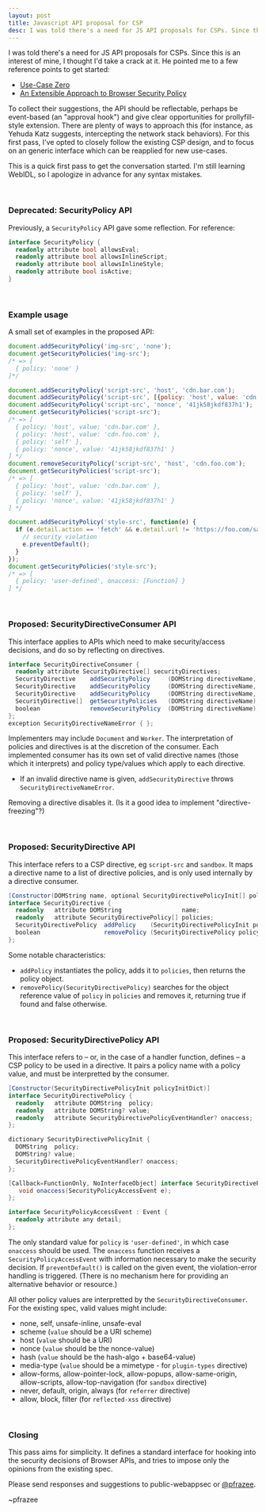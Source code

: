 ```yaml
---
layout: post
title: Javascript API proposal for CSP
desc: I was told there's a need for JS API proposals for CSPs. Since this is an interest of mine, I thought I'd take a crack at it.
---
```


<style>strong { color: gray; }</style>

I was told there's a need for JS API proposals for CSPs. Since this is an interest of mine, I thought I'd take a crack at it. He pointed me to a few reference points to get started:

 - [Use-Case Zero](http://infrequently.org/2013/05/use-case-zero/)
 - [An Extensible Approach to Browser Security Policy](http://yehudakatz.com/2013/05/24/an-extensible-approach-to-browser-security-policy/)

To collect their suggestions, the API should be reflectable, perhaps be event-based (an "approval hook") and give clear opportunities for prollyfill-style extension. There are plenty of ways to approach this (for instance, as Yehuda Katz suggests, intercepting the network stack behaviors). For this first pass, I've opted to closely follow the existing CSP design, and to focus on an generic interface which can be reapplied for new use-cases.

This is a quick first pass to get the conversation started. I'm still learning WebIDL, so I apologize in advance for any syntax mistakes.

<br>

### Deprecated: SecurityPolicy API

Previously, a `SecurityPolicy` API gave some reflection. For reference:

```c#
interface SecurityPolicy {
  readonly attribute bool allowsEval;
  readonly attribute bool allowsInlineScript;
  readonly attribute bool allowsInlineStyle;
  readonly attribute bool isActive;
}
```

<br>

### Example usage

A small set of examples in the proposed API:

```js
document.addSecurityPolicy('img-src', 'none');
document.getSecurityPolicies('img-src');
/* => [
  { policy: 'none' }
]*/

document.addSecurityPolicy('script-src', 'host', 'cdn.bar.com');
document.addSecurityPolicy('script-src', [{policy: 'host', value: 'cdn.foo.com'}, {policy: 'self'}]);
document.addSecurityPolicy('script-src', 'nonce', '41jk58jkdf837h1');
document.getSecurityPolicies('script-src');
/* => [
  { policy: 'host', value: 'cdn.bar.com' },
  { policy: 'host', value: 'cdn.foo.com' },
  { policy: 'self' },
  { policy: 'nonce', value: '41jk58jkdf837h1' }
] */
document.removeSecurityPolicy('script-src', 'host', 'cdn.foo.com');
document.getSecurityPolicies('script-src');
/* => [
  { policy: 'host', value: 'cdn.bar.com' },
  { policy: 'self' },
  { policy: 'nonce', value: '41jk58jkdf837h1' }
] */

document.addSecurityPolicy('style-src', function(e) {
  if (e.detail.action == 'fetch' && e.detail.url != 'https://foo.com/safe.css') {
    // security violation
    e.preventDefault();
  }
});
document.getSecurityPolicies('style-src');
/* => [
  { policy: 'user-defined', onaccess: [Function] }
] */
```

<br>

### Proposed: SecurityDirectiveConsumer API

This interface applies to APIs which need to make security/access decisions, and do so by reflecting on directives.

```c#
interface SecurityDirectiveConsumer {
  readonly attribute SecurityDirective[] securityDirectives;
  SecurityDirective    addSecurityPolicy     (DOMString directiveName, DOMString policyName, DOMString policyValue);
  SecurityDirective    addSecurityPolicy     (DOMString directiveName, SecurityDirectivePolicyInit[] policies);
  SecurityDirective    addSecurityPolicy     (DOMString directiveName, SecurityDirectivePolicyEventHandler onaccess);
  SecurityDirective[]  getSecurityPolicies   (DOMString directiveName);
  boolean              removeSecurityPolicy  (DOMString directiveName);
};
exception SecurityDirectiveNameError { };
```

Implementers may include `Document` and `Worker`. The interpretation of policies and directives is at the discretion of the consumer. Each implemented consumer has its own set of valid directive names (those which it interprets) and policy type/values which apply to each directive.

 - If an invalid directive name is given, `addSecurityDirective` throws `SecurityDirectiveNameError`.

Removing a directive disables it. (Is it a good idea to implement "directive-freezing"?)

<br>

### Proposed: SecurityDirective API

This interface refers to a CSP directive, eg `script-src` and `sandbox`. It maps a directive name to a list of directive policies, and is only used internally by a directive consumer.

```c#
[Constructor(DOMString name, optional SecurityDirectivePolicyInit[] policies)]
interface SecurityDirective {
  readonly   attribute DOMString                 name;
  readonly   attribute SecurityDirectivePolicy[] policies;
  SecurityDirectivePolicy  addPolicy    (SecurityDirectivePolicyInit policyInitDict);
  boolean                  removePolicy (SecurityDirectivePolicy policy);
};
```

Some notable characteristics:

 - `addPolicy` instantiates the policy, adds it to `policies`, then returns the policy object.
 - `removePolicy(SecurityDirectivePolicy)` searches for the object reference value of `policy` in `policies` and removes it, returning true if found and false otherwise.

<br>

### Proposed: SecurityDirectivePolicy API

This interface refers to &ndash; or, in the case of a handler function, defines &ndash; a CSP policy to be used in a directive. It pairs a policy name with a policy value, and must be interpretted by the consumer.

```c#
[Constructor(SecurityDirectivePolicyInit policyInitDict)]
interface SecurityDirectivePolicy {
  readonly   attribute DOMString  policy;
  readonly   attribute DOMString? value;
  readonly   attribute SecurityDirectivePolicyEventHandler? onaccess;
};

dictionary SecurityDirectivePolicyInit {
  DOMString  policy;
  DOMString? value;
  SecurityDirectivePolicyEventHandler? onaccess;
};

[Callback=FunctionOnly, NoInterfaceObject] interface SecurityDirectivePolicyEventHandler {
   void onaccess(SecurityPolicyAccessEvent e);
};

interface SecurityPolicyAccessEvent : Event {
  readonly attribute any detail;
};
```

The only standard value for `policy` is `'user-defined'`, in which case `onaccess` should be used. The `onaccess` function receives a `SecurityPolicyAccessEvent` with information necessary to make the security decision. If `preventDefault()` is called on the given event, the violation-error handling is triggered. (There is no mechanism here for providing an alternative behavior or resource.)

All other policy values are interpretted by the `SecurityDirectiveConsumer`. For the existing spec, valid values might include:

 - none, self, unsafe-inline, unsafe-eval
 - scheme (`value` should be a URI scheme)
 - host (`value` should be a URI)
 - nonce (`value` should be the nonce-value)
 - hash (`value` should be the hash-algo + base64-value)
 - media-type (`value` should be a mimetype - for `plugin-types` directive)
 - allow-forms, allow-pointer-lock, allow-popups, allow-same-origin, allow-scripts, allow-top-navigation (for `sandbox` directive)
 - never, default, origin, always (for `referrer` directive)
 - allow, block, filter (for `reflected-xss` directive)

<br>

### Closing

This pass aims for simplicity. It defines a standard interface for hooking into the security decisions of Browser APIs, and tries to impose only the opinions from the existing spec.

Please send responses and suggestions to public-webappsec or <a href="https://twitter.com/pfrazee">@pfrazee</a>.


~pfrazee